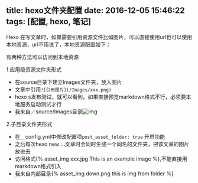 title: hexo文件夹配置
date: 2016-12-05 15:46:22
tags: [配置, hexo, 笔记]
---
Hexo 在写文章时，如果需要引用资源文件比如图片，可以直接使用url也可以使用本地资源，url不用说了，本地资源配置如下：
<!--more-->
有两种方法可以访问到本地资源


1.应用级资源文件夹形式

- 在source目录下建立Images文件夹，放入图片
- 文章中引用`![引用图片](/Images/xxx.png)`
- hexo s发布测试，就可以看到，如果直接预览markdown格式不行，必须要本地服务启动测试才行
- 我来自／source/Images目录![img](/Images/down.png)
	
2.子目录文件夹形式

- 在＿config.yml中修改配置项`post_asset_folder: true` 开启功能
- 之后每次hexo new ...文章时会同时生成一个同名的文件夹，把该文章的图片放进去
- 访问格式{% asset_img xxx.jpg This is an example image %},不能直接用markdown格式引入
- 我来自内部目录{% asset_img down.png this is img from folder %}
